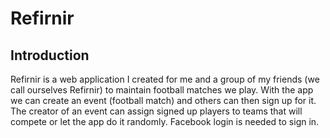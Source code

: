 # Refirnir
## Introduction
Refirnir is a web application I created for me and a group of my friends (we call ourselves Refirnir) to maintain football matches we play. With the app we can create an event (football match) and others can then sign up for it. The creator of an event can assign signed up players to teams that will compete or let the app do it randomly. Facebook login is needed to sign in.
